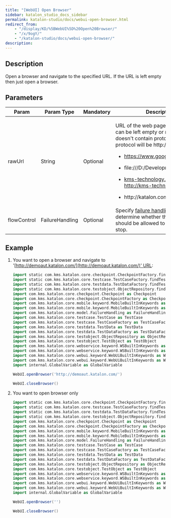 ```yaml
---
title: "[WebUI] Open Browser" 
sidebar: katalon_studio_docs_sidebar
permalink: katalon-studio/docs/webui-open-browser.html 
redirect_from:
    - "/display/KD/%5BWebUI%5D%20Open%20Browser/"
    - "/x/9ogY/"
    - "/katalon-studio/docs/webui-open-browser/"
description: 
---
```

Description
-----------

Open a browser and navigate to the specified URL. If the URL is left empty then just open a browser.

Parameters
----------

<table><thead><tr><th>Param</th><th>Param Type</th><th>Mandatory</th><th>Description</th></tr></thead><tbody><tr><td>rawUrl</td><td>String</td><td>Optional</td><td><p>URL of the web page to be opened can be left empty or null. If rawUrl doesn't contain protocol prefix, the protocol will be&nbsp;<a rel="nofollow">http://.</a>&nbsp;For example:&nbsp;</p><ul><li class="blockList"><p><a class="external-link" href="https://www.google.com" rel="nofollow">https://www.google.com</a>&nbsp;</p></li><li class="blockList"><p>file:///D:/Development/index.html&nbsp;</p></li><li class="blockList"><p><a class="external-link" href="http://kms-technology.com" rel="nofollow">kms-technology.com</a> =&gt; <a class="external-link" href="http://kms-technology.com" rel="nofollow">http://kms-technology.com</a></p></li><li class="blockList"><p><a rel="nofollow">http://katalon.com/</a>&nbsp;</p></li></ul></td></tr><tr><td>flowControl</td><td>FailureHandling</td><td>Optional</td><td>Specify <a class="external-link" href="/x/qAAM" rel="nofollow">failure handling</a> schema to determine whether the execution should be allowed to continue or stop.</td></tr></tbody></table>

Example
-------

1.  You want to open a browser and navigate to '[http://demoaut.katalon.com/](http://demoaut.katalon.com/)' URL:
    
    ```groovy
    import static com.kms.katalon.core.checkpoint.CheckpointFactory.findCheckpoint
    import static com.kms.katalon.core.testcase.TestCaseFactory.findTestCase
    import static com.kms.katalon.core.testdata.TestDataFactory.findTestData
    import static com.kms.katalon.core.testobject.ObjectRepository.findTestObject
    import com.kms.katalon.core.checkpoint.Checkpoint as Checkpoint
    import com.kms.katalon.core.checkpoint.CheckpointFactory as CheckpointFactory
    import com.kms.katalon.core.mobile.keyword.MobileBuiltInKeywords as Mobile
    import com.kms.katalon.core.mobile.keyword.MobileBuiltInKeywords as MobileBuiltInKeywords
    import com.kms.katalon.core.model.FailureHandling as FailureHandling
    import com.kms.katalon.core.testcase.TestCase as TestCase
    import com.kms.katalon.core.testcase.TestCaseFactory as TestCaseFactory
    import com.kms.katalon.core.testdata.TestData as TestData
    import com.kms.katalon.core.testdata.TestDataFactory as TestDataFactory
    import com.kms.katalon.core.testobject.ObjectRepository as ObjectRepository
    import com.kms.katalon.core.testobject.TestObject as TestObject
    import com.kms.katalon.core.webservice.keyword.WSBuiltInKeywords as WSBuiltInKeywords
    import com.kms.katalon.core.webservice.keyword.WSBuiltInKeywords as WS
    import com.kms.katalon.core.webui.keyword.WebUiBuiltInKeywords as WebUiBuiltInKeywords
    import com.kms.katalon.core.webui.keyword.WebUiBuiltInKeywords as WebUI
    import internal.GlobalVariable as GlobalVariable
    
    WebUI.openBrowser('http://demoaut.katalon.com/')
    
    WebUI.closeBrowser()
    ```
    
2.  You want to open browser only
    
    ```groovy
    import static com.kms.katalon.core.checkpoint.CheckpointFactory.findCheckpoint
    import static com.kms.katalon.core.testcase.TestCaseFactory.findTestCase
    import static com.kms.katalon.core.testdata.TestDataFactory.findTestData
    import static com.kms.katalon.core.testobject.ObjectRepository.findTestObject
    import com.kms.katalon.core.checkpoint.Checkpoint as Checkpoint
    import com.kms.katalon.core.checkpoint.CheckpointFactory as CheckpointFactory
    import com.kms.katalon.core.mobile.keyword.MobileBuiltInKeywords as Mobile
    import com.kms.katalon.core.mobile.keyword.MobileBuiltInKeywords as MobileBuiltInKeywords
    import com.kms.katalon.core.model.FailureHandling as FailureHandling
    import com.kms.katalon.core.testcase.TestCase as TestCase
    import com.kms.katalon.core.testcase.TestCaseFactory as TestCaseFactory
    import com.kms.katalon.core.testdata.TestData as TestData
    import com.kms.katalon.core.testdata.TestDataFactory as TestDataFactory
    import com.kms.katalon.core.testobject.ObjectRepository as ObjectRepository
    import com.kms.katalon.core.testobject.TestObject as TestObject
    import com.kms.katalon.core.webservice.keyword.WSBuiltInKeywords as WSBuiltInKeywords
    import com.kms.katalon.core.webservice.keyword.WSBuiltInKeywords as WS
    import com.kms.katalon.core.webui.keyword.WebUiBuiltInKeywords as WebUiBuiltInKeywords
    import com.kms.katalon.core.webui.keyword.WebUiBuiltInKeywords as WebUI
    import internal.GlobalVariable as GlobalVariable
    
    WebUI.openBrowser('')
    
    WebUI.closeBrowser()
    ```